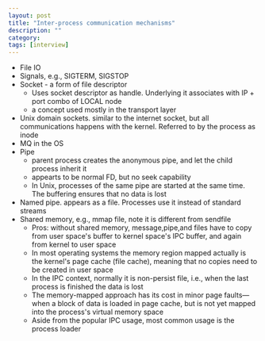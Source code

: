 ```yaml
---
layout: post
title: "Inter-process communication mechanisms"
description: ""
category: 
tags: [interview]
---
```


* File IO
* Signals, e.g., SIGTERM, SIGSTOP
* Socket - a form of file descriptor
  * Uses socket descriptor as handle. Underlying it associates with IP + port combo of LOCAL node
  * a concept used mostly in the transport layer
* Unix domain sockets. similar to the internet socket, but all communications happens with the kernel. Referred to by the process as inode
* MQ in the OS
* Pipe
  * parent process creates the anonymous pipe, and let the child process inherit it
  * appearts to be normal FD, but no seek capability
  * In Unix, processes of the same pipe are started at the same time. The buffering ensures that no data is lost 
* Named pipe. appears as a file. Processes use it instead of standard streams
* Shared memory, e.g., mmap file, note it is different from sendfile
  * Pros: without shared memory, message,pipe,and files have to copy from user space's buffer to kernel space's IPC buffer, and again from kernel to user space
  * In most operating systems the memory region mapped actually is the kernel's page cache (file cache), meaning that no copies need to be created in user space
  * In the IPC context, normally it is non-persist file, i.e., when the last process is finished the data is lost
  * The memory-mapped approach has its cost in minor page faults—when a block of data is loaded in page cache, but is not yet mapped into the process's virtual memory space
  * Aside from the popular IPC usage, most common usage is the process loader

